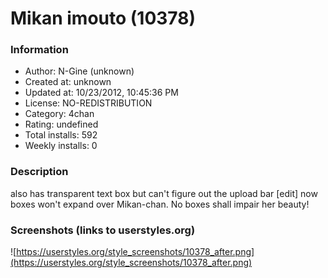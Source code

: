 # Mikan imouto (10378)

### Information
- Author: N-Gine (unknown)
- Created at: unknown
- Updated at: 10/23/2012, 10:45:36 PM
- License: NO-REDISTRIBUTION
- Category: 4chan
- Rating: undefined
- Total installs: 592
- Weekly installs: 0


### Description
also has transparent text box but can't figure out the upload bar 
[edit] now boxes won't expand over Mikan-chan. No boxes shall impair her beauty!


### Screenshots (links to userstyles.org)
![https://userstyles.org/style_screenshots/10378_after.png](https://userstyles.org/style_screenshots/10378_after.png)



